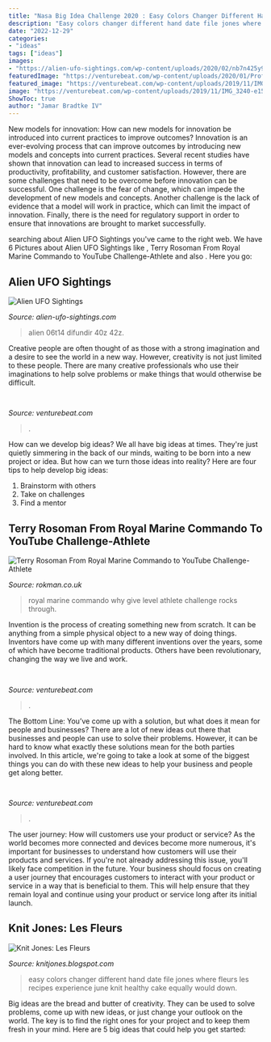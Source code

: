 ```yaml
---
title: "Nasa Big Idea Challenge 2020 : Easy Colors Changer Different Hand Date File Jones Where Fleurs Les Recipes Experience June Knit Healthy Cake Equally Would Down"
description: "Easy colors changer different hand date file jones where fleurs les recipes experience june knit healthy cake equally would down"
date: "2022-12-29"
categories:
- "ideas"
tags: ["ideas"]
images:
- "https://alien-ufo-sightings.com/wp-content/uploads/2020/02/nb7n425y98f41-574x301.jpg"
featuredImage: "https://venturebeat.com/wp-content/uploads/2020/01/Profile.png?w=291"
featured_image: "https://venturebeat.com/wp-content/uploads/2019/11/IMG_3240-e1573749994803.png?w=241"
image: "https://venturebeat.com/wp-content/uploads/2019/11/IMG_3240-e1573749994803.png?w=241"
ShowToc: true
author: "Jamar Bradtke IV"
---
```



New models for innovation: How can new models for innovation be introduced into current practices to improve outcomes?
Innovation is an ever-evolving process that can improve outcomes by introducing new models and concepts into current practices. Several recent studies have shown that innovation can lead to increased success in terms of productivity, profitability, and customer satisfaction. However, there are some challenges that need to be overcome before innovation can be successful. One challenge is the fear of change, which can impede the development of new models and concepts. Another challenge is the lack of evidence that a model will work in practice, which can limit the impact of innovation. Finally, there is the need for regulatory support in order to ensure that innovations are brought to market successfully.

	

		
searching about Alien UFO Sightings you've came to the right web. We have 6 Pictures about Alien UFO Sightings like , Terry Rosoman From Royal Marine Commando to YouTube Challenge-Athlete and also . Here you go:
		
    
## Alien UFO Sightings

<img loading=lazy src="https://alien-ufo-sightings.com/wp-content/uploads/2020/02/nb7n425y98f41-574x301.jpg" onerror="this.onerror=null;this.src='https://tse4.mm.bing.net/th?id=OIP.4Vw5bEENzYzA4LVREPnv8wHaD4&amp;pid=15.1';" alt="Alien UFO Sightings">

_Source: alien-ufo-sightings.com_

>alien 06t14 difundir 40z 42z. 

	

Creative people are often thought of as those with a strong imagination and a desire to see the world in a new way. However, creativity is not just limited to these people. There are many creative professionals who use their imaginations to help solve problems or make things that would otherwise be difficult.

    
## 

<img loading=lazy src="https://venturebeat.com/wp-content/uploads/2018/08/unnamed5.jpg?w=800" onerror="this.onerror=null;this.src='https://tse1.mm.bing.net/th?id=OIP.I06xooerxDrJLBLRSH8s5wHaFe&amp;pid=15.1';" alt="">

_Source: venturebeat.com_

>. 

	

How can we develop big ideas?
We all have big ideas at times. They're just quietly simmering in the back of our minds, waiting to be born into a new project or idea. But how can we turn those ideas into reality? Here are four tips to help develop big ideas: 
1. Brainstorm with others 
2. Take on challenges 
3. Find a mentor 

    
## Terry Rosoman From Royal Marine Commando To YouTube Challenge-Athlete

<img loading=lazy src="http://cdn.shopify.com/s/files/1/0023/5710/0591/articles/max_600x.jpg?v=1587999761" onerror="this.onerror=null;this.src='https://tse3.mm.bing.net/th?id=OIP.q9EJrkmNLSlrnq_5AwfVMgHaDt&amp;pid=15.1';" alt="Terry Rosoman From Royal Marine Commando to YouTube Challenge-Athlete">

_Source: rokman.co.uk_

>royal marine commando why give level athlete challenge rocks through. 

	

Invention is the process of creating something new from scratch. It can be anything from a simple physical object to a new way of doing things. Inventors have come up with many different inventions over the years, some of which have become traditional products. Others have been revolutionary, changing the way we live and work.

    
## 

<img loading=lazy src="https://venturebeat.com/wp-content/uploads/2019/11/IMG_3240-e1573749994803.png?w=241" onerror="this.onerror=null;this.src='https://tse3.mm.bing.net/th?id=OIP.18SuttK3qaZEnl0_bkPofAAAAA&amp;pid=15.1';" alt="">

_Source: venturebeat.com_

>. 

	

The Bottom Line: You’ve come up with a solution, but what does it mean for people and businesses?
There are a lot of new ideas out there that businesses and people can use to solve their problems. However, it can be hard to know what exactly these solutions mean for the both parties involved. In this article, we're going to take a look at some of the biggest things you can do with these new ideas to help your business and people get along better.

    
## 

<img loading=lazy src="https://venturebeat.com/wp-content/uploads/2020/01/Profile.png?w=291" onerror="this.onerror=null;this.src='https://tse4.mm.bing.net/th?id=OIP.LJoldeBoXQJL64p5Ct2WtQAAAA&amp;pid=15.1';" alt="">

_Source: venturebeat.com_

>. 

	

The user journey: How will customers use your product or service?
As the world becomes more connected and devices become more numerous, it's important for businesses to understand how customers will use their products and services. If you're not already addressing this issue, you'll likely face competition in the future.
Your business should focus on creating a user journey that encourages customers to interact with your product or service in a way that is beneficial to them. This will help ensure that they remain loyal and continue using your product or service long after its initial launch.

    
## Knit Jones: Les Fleurs

<img loading=lazy src="http://4.bp.blogspot.com/_X5gvFBIH7fo/TBLAhIE3V0I/AAAAAAAACzM/A7mDK2CarbQ/s320/IMG_2594.JPG" onerror="this.onerror=null;this.src='https://tse4.mm.bing.net/th?id=OIP.q012GeOqm8BYCDlG9mzc3AAAAA&amp;pid=15.1';" alt="Knit Jones: Les Fleurs">

_Source: knitjones.blogspot.com_

>easy colors changer different hand date file jones where fleurs les recipes experience june knit healthy cake equally would down. 

	

Big ideas are the bread and butter of creativity. They can be used to solve problems, come up with new ideas, or just change your outlook on the world. The key is to find the right ones for your project and to keep them fresh in your mind. Here are 5 big ideas that could help you get started: 

